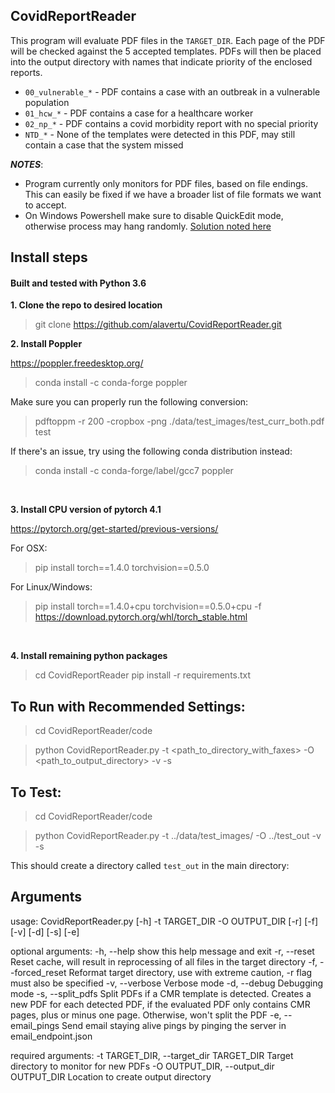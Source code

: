 ## CovidReportReader

This program will evaluate PDF files in the `TARGET_DIR`. Each page of the PDF will be checked against 
the 5 accepted templates. PDFs will then be placed into the output directory with names that indicate priority of the enclosed reports.

* `00_vulnerable_*` - PDF contains a case with an outbreak in a vulnerable population
* `01_hcw_*` - PDF contains a case for a healthcare worker
* `02_np_*` - PDF contains a covid morbidity report with no special priority
* `NTD_*` - None of the templates were detected in this PDF, may still contain a case that the system missed

***NOTES***: 
* Program currently only monitors for PDF files, based on file endings. This can easily be fixed if we have a broader 
list of file formats we want to accept.  
* On Windows Powershell make sure to disable QuickEdit mode, otherwise process may hang randomly. [Solution noted here](https://stackoverflow.com/questions/39676635/a-process-running-on-powershell-freezes-randomly/39676636#39676636) 

## Install steps  
#### Built and tested with Python 3.6

**1\. Clone the repo to desired location**
> git clone https://github.com/alavertu/CovidReportReader.git

**2\. Install Poppler**

https://poppler.freedesktop.org/  
> conda install -c conda-forge poppler  

Make sure you can properly run the following conversion:
> pdftoppm -r 200 -cropbox -png ./data/test_images/test_curr_both.pdf test

If there's an issue, try using the following conda distribution instead:  

> conda install -c conda-forge/label/gcc7 poppler  
    
<br/>  
  
**3\. Install CPU version of pytorch 4.1**

https://pytorch.org/get-started/previous-versions/

For OSX:
> pip install torch==1.4.0 torchvision==0.5.0  

For Linux/Windows:  
> pip install torch==1.4.0+cpu torchvision==0.5.0+cpu -f https://download.pytorch.org/whl/torch_stable.html  
  
<br/>  

**4\. Install remaining python packages**

> cd CovidReportReader
> pip install -r requirements.txt


## To Run with Recommended Settings:

> cd CovidReportReader/code

> python CovidReportReader.py -t <path_to_directory_with_faxes> -O <path_to_output_directory> -v -s

## To Test:
> cd CovidReportReader/code

> python CovidReportReader.py -t ../data/test_images/ -O ../test_out -v -s 

This should create a directory called `test_out` in the main directory:


## Arguments

usage: CovidReportReader.py [-h] -t TARGET_DIR -O OUTPUT_DIR [-r] [-f] [-v]
                            [-d] [-s] [-e]

optional arguments:
  -h, --help            show this help message and exit
  -r, --reset           Reset cache, will result in reprocessing of all files
                        in the target directory
  -f, --forced_reset    Reformat target directory, use with extreme caution,
                        -r flag must also be specified
  -v, --verbose         Verbose mode
  -d, --debug           Debugging mode
  -s, --split_pdfs      Split PDFs if a CMR template is detected. Creates a
                        new PDF for each detected PDF, if the evaluated PDF
                        only contains CMR pages, plus or minus one page. Otherwise,
                        won't split the PDF
  -e, --email_pings    Send email staying alive pings by pinging the server in
                        email_endpoint.json

required arguments:
  -t TARGET_DIR, --target_dir TARGET_DIR
                        Target directory to monitor for new PDFs
  -O OUTPUT_DIR, --output_dir OUTPUT_DIR
                        Location to create output directory


